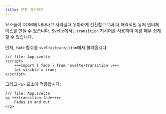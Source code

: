 ```yaml
---
title: 전환 지시하기
---
```


요소들이 DOM에 나타나고 사라질때 우아하게 전환함으로써 더 매력적인 유저 인터페이스를 만들 수 있습니다. Svelte에서는`transition` 지시어를 사용하여 이를 매우 쉽게 할 수 있습니다.

먼저, `fade` 함수를 `svelte/transition`에서 불러옵시다.

```svelte
/// file: App.svelte
<script>
	+++import { fade } from 'svelte/transition';+++
	let visible = true;
</script>
```

그리고 `<p>` 요소에 적용합시다:

```svelte
/// file: App.svelte
<p +++transition:fade+++>
	Fades in and out
</p>
```
